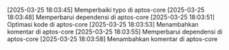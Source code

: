 [2025-03-25 18:03:45] Memperbaiki typo di aptos-core
[2025-03-25 18:03:48] Memperbarui dependensi di aptos-core
[2025-03-25 18:03:51] Optimasi kode di aptos-core
[2025-03-25 18:03:53] Menambahkan komentar di aptos-core
[2025-03-25 18:03:55] Memperbarui dependensi di aptos-core
[2025-03-25 18:03:58] Menambahkan komentar di aptos-core
